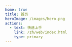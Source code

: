 ```yaml
---
home: true
title: 首页
heroImage: /images/hero.png
actions:
  - text: 快速上手
    link: /zh/web/index.html
    type: primary
---
```



